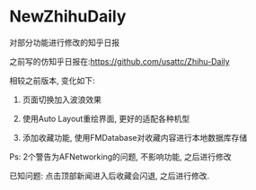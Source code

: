# NewZhihuDaily
对部分功能进行修改的知乎日报

之前写的仿知乎日报在:https://github.com/usattc/Zhihu-Daily

相较之前版本, 变化如下:

1. 页面切换加入波浪效果

2. 使用Auto Layout重绘界面, 更好的适配各种机型

3. 添加收藏功能, 使用FMDatabase对收藏内容进行本地数据库存储

Ps: 2个警告为AFNetworking的问题, 不影响功能, 之后进行修改

已知问题: 点击顶部新闻进入后收藏会闪退, 之后进行修改.
